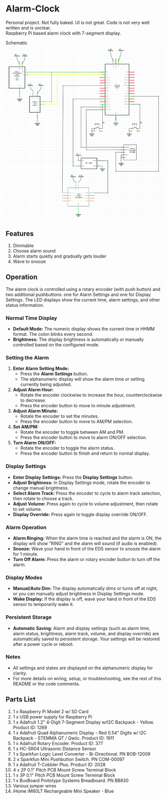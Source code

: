 # Alarm-Clock  
Personal project. Not fully baked. UI is not great. Code is not very well written and is unclear.  
Raspberry Pi based alarm clock with 7-segment display.  
  
Schematic  
![Alarm-Clock](./images/schematic.png)

## Features  
1. Dimmable
2. Choose alarm sound
3. Alarm starts quietly and gradually gets louder
4. Wave to snooze
 

## Operation  
The alarm clock is controlled using a rotary encoder (with push button) and two additional pushbuttons: one for Alarm Settings and one for Display Settings. The LED displays show the current time, alarm settings, and other status information.

### Normal Time Display
- **Default Mode:** The numeric display shows the current time in HHMM format. The colon blinks every second.
- **Brightness:** The display brightness is automatically or manually controlled based on the configured mode.

### Setting the Alarm
1. **Enter Alarm Setting Mode:**
   - Press the **Alarm Settings** button.
   - The alphanumeric display will show the alarm time or setting currently being adjusted.
2. **Adjust Alarm Hour:**
   - Rotate the encoder clockwise to increase the hour, counterclockwise to decrease.
   - Press the encoder button to move to minute adjustment.
3. **Adjust Alarm Minute:**
   - Rotate the encoder to set the minutes.
   - Press the encoder button to move to AM/PM selection.
4. **Set AM/PM:**
   - Rotate the encoder to toggle between AM and PM.
   - Press the encoder button to move to alarm ON/OFF selection.
5. **Turn Alarm ON/OFF:**
   - Rotate the encoder to toggle the alarm status.
   - Press the encoder button to finish and return to normal display.

### Display Settings
- **Enter Display Settings:** Press the **Display Settings** button.
- **Adjust Brightness:** In Display Settings mode, rotate the encoder to change manual brightness.
- **Select Alarm Track:** Press the encoder to cycle to alarm track selection, then rotate to choose a track.
- **Adjust Volume:** Press again to cycle to volume adjustment, then rotate to set volume.
- **Display Override:** Press again to toggle display override ON/OFF.

### Alarm Operation
- **Alarm Ringing:** When the alarm time is reached and the alarm is ON, the display will show "RING" and the alarm will sound (if audio is enabled).
- **Snooze:** Wave your hand in front of the EDS sensor to snooze the alarm for 1 minute.
- **Turn Off Alarm:** Press the alarm or rotary encoder button to turn off the alarm.

### Display Modes
- **Manual/Auto Dim:** The display automatically dims or turns off at night, or you can manually adjust brightness in Display Settings mode.
- **Wake Display:** If the display is off, wave your hand in front of the EDS sensor to temporarily wake it.

### Persistent Storage
- **Automatic Saving:** Alarm and display settings (such as alarm time, alarm status, brightness, alarm track, volume, and display override) are automatically saved to persistent storage. Your settings will be restored after a power cycle or reboot.

### Notes
- All settings and states are displayed on the alphanumeric display for clarity.
- For more details on wiring, setup, or troubleshooting, see the rest of this README or the code comments.

## Parts List
1. 1 x Raspberry Pi Model 2 w/ SD Card
2. 1 x USB power supply for Raspberry Pi
3. 1 x Adafruit 1.2" 4-Digit 7-Segment Display w/I2C Backpack - Yellow. Product ID: 1269
4. 1 x Adafruit Quad Alphanumeric Display - Red 0.54" Digits w/ I2C Backpack - STEMMA QT / Qwiic. Product ID: 1911
4. 1 x Adafruit Rotary Encoder. Product ID: 377
5. 1 x HC-SR04 Ultrasonic Distance Sensor
6. 1 x Sparkfun Logic Level Converter - Bi-Directional. PN BOB-12009
7. 2 x Sparkfun Mini Pushbutton Switch. PN COM-00097
8. 1 x Adafruit T-Cobbler Plus. Product ID: 2028
9. 4 x 2P 0.1" Pitch PCB Mount Screw Terminal Block
10. 1 x 3P 0.1" Pitch PCB Mount Screw Terminal Block
11. 1 x BusBoard Prototype Systems Breadboard. PN BB830
12. Various jumper wires
13. iHome iM60LT Rechargeable Mini Speaker - Blue




